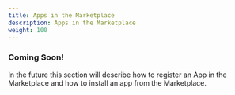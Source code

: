 ```yaml
---
title: Apps in the Marketplace
description: Apps in the Marketplace
weight: 100
---
```


### Coming Soon!
In the future this section will describe how to register an App in the Marketplace and how to install an app from the Marketplace.
